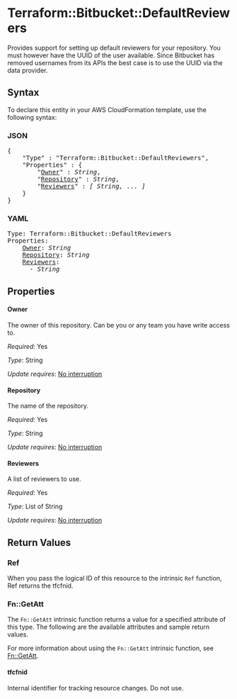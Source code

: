 # Terraform::Bitbucket::DefaultReviewers

Provides support for setting up default reviewers for your repository. You must however have the UUID of the user available. Since Bitbucket has removed usernames from its APIs the best case is to use the UUID via the data provider.

## Syntax

To declare this entity in your AWS CloudFormation template, use the following syntax:

### JSON

<pre>
{
    "Type" : "Terraform::Bitbucket::DefaultReviewers",
    "Properties" : {
        "<a href="#owner" title="Owner">Owner</a>" : <i>String</i>,
        "<a href="#repository" title="Repository">Repository</a>" : <i>String</i>,
        "<a href="#reviewers" title="Reviewers">Reviewers</a>" : <i>[ String, ... ]</i>
    }
}
</pre>

### YAML

<pre>
Type: Terraform::Bitbucket::DefaultReviewers
Properties:
    <a href="#owner" title="Owner">Owner</a>: <i>String</i>
    <a href="#repository" title="Repository">Repository</a>: <i>String</i>
    <a href="#reviewers" title="Reviewers">Reviewers</a>: <i>
      - String</i>
</pre>

## Properties

#### Owner

The owner of this repository. Can be you or any team you
have write access to.

_Required_: Yes

_Type_: String

_Update requires_: [No interruption](https://docs.aws.amazon.com/AWSCloudFormation/latest/UserGuide/using-cfn-updating-stacks-update-behaviors.html#update-no-interrupt)

#### Repository

The name of the repository.

_Required_: Yes

_Type_: String

_Update requires_: [No interruption](https://docs.aws.amazon.com/AWSCloudFormation/latest/UserGuide/using-cfn-updating-stacks-update-behaviors.html#update-no-interrupt)

#### Reviewers

A list of reviewers to use.

_Required_: Yes

_Type_: List of String

_Update requires_: [No interruption](https://docs.aws.amazon.com/AWSCloudFormation/latest/UserGuide/using-cfn-updating-stacks-update-behaviors.html#update-no-interrupt)

## Return Values

### Ref

When you pass the logical ID of this resource to the intrinsic `Ref` function, Ref returns the tfcfnid.

### Fn::GetAtt

The `Fn::GetAtt` intrinsic function returns a value for a specified attribute of this type. The following are the available attributes and sample return values.

For more information about using the `Fn::GetAtt` intrinsic function, see [Fn::GetAtt](https://docs.aws.amazon.com/AWSCloudFormation/latest/UserGuide/intrinsic-function-reference-getatt.html).

#### tfcfnid

Internal identifier for tracking resource changes. Do not use.

